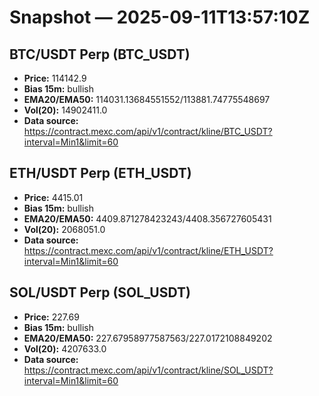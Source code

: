 # Snapshot — 2025-09-11T13:57:10Z

## BTC/USDT Perp (BTC_USDT)
- **Price:** 114142.9
- **Bias 15m:** bullish
- **EMA20/EMA50:** 114031.13684551552/113881.74775548697
- **Vol(20):** 14902411.0
- **Data source:** https://contract.mexc.com/api/v1/contract/kline/BTC_USDT?interval=Min1&limit=60

## ETH/USDT Perp (ETH_USDT)
- **Price:** 4415.01
- **Bias 15m:** bullish
- **EMA20/EMA50:** 4409.871278423243/4408.356727605431
- **Vol(20):** 2068051.0
- **Data source:** https://contract.mexc.com/api/v1/contract/kline/ETH_USDT?interval=Min1&limit=60

## SOL/USDT Perp (SOL_USDT)
- **Price:** 227.69
- **Bias 15m:** bullish
- **EMA20/EMA50:** 227.67958977587563/227.0172108849202
- **Vol(20):** 4207633.0
- **Data source:** https://contract.mexc.com/api/v1/contract/kline/SOL_USDT?interval=Min1&limit=60
